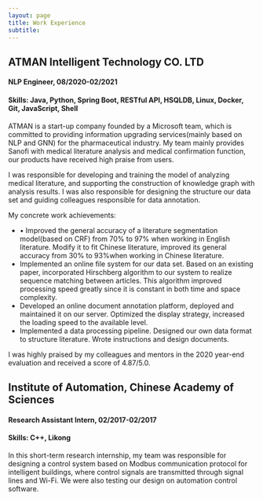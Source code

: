 ```yaml
---
layout: page
title: Work Experience
subtitle: 
---
```


## ATMAN Intelligent Technology CO. LTD 

#### NLP Engineer, 08/2020-02/2021

#### Skills: Java, Python, Spring Boot, RESTful API, HSQLDB, Linux, Docker, Git, JavaScript, Shell

ATMAN is a start-up company founded by a Microsoft team, which is committed to providing information upgrading services(mainly based on NLP and GNN) for the pharmaceutical industry. 
My team mainly provides Sanofi with medical literature analysis and medical confirmation function, our products have received high praise from users.

I was responsible for developing and training the model of analyzing medical literature, and supporting the construction of knowledge graph with analysis results. I was also responsible for designing the structure our data set and guiding colleagues responsible for data annotation.

My concrete work achievements:

- •	Improved the general accuracy of a literature segmentation model(based on CRF) from 70% to 97% when working in English literature. Modify it to fit Chinese literature, improved its general accuracy from 30% to 93%when working in Chinese literature.
- Implemented an online file system for our data set.
  Based on an existing paper, incorporated Hirschberg algorithm to our system to realize sequence matching between articles.
  This algorithm improved processing speed greatly since it is constant in both time and space complexity.
- Developed an online document annotation platform, deployed and maintained it on our server.
  Optimized the display strategy, increased the loading speed to the available level.
- Implemented a data processing pipeline.
  Designed our own data format to structure literature.
  Wrote instructions and design documents.


I was highly praised by my colleagues and mentors in the 2020 year-end evaluation and received a score of 4.87/5.0.

## Institute of Automation, Chinese Academy of Sciences

#### Research Assistant Intern, 02/2017-02/2017

#### Skills: C++, Likong

In this short-term research internship, my team was responsible for designing a control system based on Modbus communication protocol for intelligent buildings, where control signals are transmitted through signal lines and Wi-Fi. We were also testing our design on automation control software.
